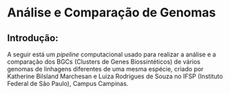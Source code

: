 # Análise e Comparação de Genomas
## Introdução:

A seguir está um _pipeline_ computacional usado para realizar a análise e a comparação dos BGCs (Clusters de Genes Biossintéticos) de vários genomas de linhagens diferentes de uma mesma espécie, criado por Katherine Bilsland Marchesan e Luiza Rodrigues de Souza no IFSP (Instituto Federal de São Paulo), Campus Campinas.

